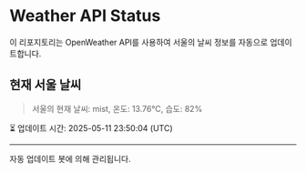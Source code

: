 
# Weather API Status

이 리포지토리는 OpenWeather API를 사용하여 서울의 날씨 정보를 자동으로 업데이트합니다.

## 현재 서울 날씨
> 서울의 현재 날씨: mist, 온도: 13.76°C, 습도: 82%

⏳ 업데이트 시간: 2025-05-11 23:50:04 (UTC)

---
자동 업데이트 봇에 의해 관리됩니다.
